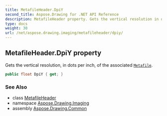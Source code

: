 ```yaml
---
title: MetafileHeader.DpiY
second_title: Aspose.Drawing for .NET API Reference
description: MetafileHeader property. Gets the vertical resolution in dots per inch of the associated Metafile
type: docs
weight: 30
url: /net/aspose.drawing.imaging/metafileheader/dpiy/
---
```

## MetafileHeader.DpiY property

Gets the vertical resolution, in dots per inch, of the associated [`Metafile`](../../metafile/).

```csharp
public float DpiY { get; }
```

### See Also

* class [MetafileHeader](../)
* namespace [Aspose.Drawing.Imaging](../../metafileheader/)
* assembly [Aspose.Drawing.Common](../../../)


